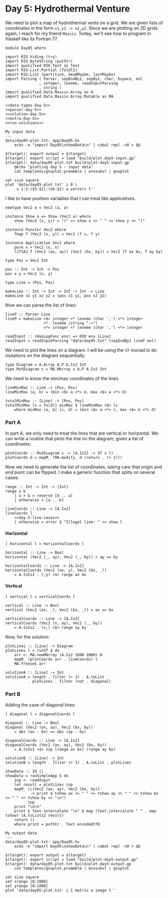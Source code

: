 # Day 5: Hydrothermal Venture
We need to plot a map of hydrothermal vents on a grid. We are given lists of coordinates in the form `x1,y1 -> x2,y2`. Since we are plotting on 2D grids again, I reach for my friend `Massiv`. Today, we'll see how to program in Haskell like its Fortran 77.

``` {.haskell file=app/Day05.hs}
module Day05 where

import RIO hiding (try)
import RIO.ByteString (putStr)
import qualified RIO.Text as Text
import RIO.List.Partial (foldl1)
import RIO.List (partition, headMaybe, lastMaybe)
import Parsing ( Parser, sepEndBy1, sepBy1, char, hspace, eol
               , integer, lexeme, readInputParsing
               , string )
import qualified Data.Massiv.Array as A
import qualified Data.Massiv.Array.Mutable as MA

<<data-types-day-5>>
<<parser-day-5>>
<<solution-day-5>>
<<extra-day-5>>
<<run-solutions>>
```

``` {.make target=fig/day05-input.svg}
My input data
---
data/day05-plot.txt: app/Day05.hs
    echo -e "import Day05\nshowData\n" | cabal repl -v0 > $@

$(target): export output = $(target)
$(target): export script = load "build/plot-day5-input.gp"
$(target): data/day05-plot.txt build/plot-day5-input.gp
    @echo "plotting day 5 - input data"
    cat templates/gnuplot.preamble | envsubst | gnuplot
```

``` {.gnuplot .hide file=build/plot-day5-input.gp}
set size square
plot 'data/day05-plot.txt' i 0 \
     u 1:2:($3-$1):($4-$2) w vectors t''
```

I like to have position variables that I can treat like applicatives.

``` {.haskell #data-types-day-5}
newtype Vec2 a = Vec2 (a, a)

instance Show a => Show (Vec2 a) where
    show (Vec2 (x, y)) = "(" <> show x <> " " <> show y <> ")"

instance Functor Vec2 where
    fmap f (Vec2 (x, y)) = Vec2 (f x, f y)

instance Applicative Vec2 where
    pure x = Vec2 (x, x)
    liftA2 f (Vec2 (ax, ay)) (Vec2 (bx, by)) = Vec2 (f ax bx, f ay by)

type Pos = Vec2 Int

pos :: Int -> Int -> Pos
pos x y = Vec2 (x, y)

type Line = (Pos, Pos)

makeLine :: Int -> Int -> Int -> Int -> Line
makeLine x1 y1 x2 y2 = (pos x1 y1, pos x2 y2)
```

Now we can parse the list of lines:

``` {.haskell #parser-day-5}
lineP :: Parser Line
lineP = makeLine <$> integer <* lexeme (char ',') <*> integer
                 <*  lexeme (string "->")
                 <*> integer <* lexeme (char ',') <*> integer

readInput :: (HasLogFunc env) => RIO env [Line]
readInput = readInputParsing "data/day05.txt" (sepEndBy1 lineP eol)
```

We need to plot the lines on a diagram. I will be using the `ST` monad to do mutations on the diagram sequentially.

``` {.haskell #data-types-day-5}
type Diagram = A.Array A.P A.Ix2 Int
type MutDiagram s = MA.MArray s A.P A.Ix2 Int
```

We need to know the min/max coordinates of the lines.

``` {.haskell #solution-day-5}
lineMinMax :: Line -> (Pos, Pos)
lineMinMax (a, b) = (min <$> a <*> b, max <$> a <*> b)

totalMinMax :: [Line] -> (Pos, Pos)
totalMinMax ls = foldl1 minMax $ lineMinMax <$> ls
    where minMax (a, b) (c, d) = (min <$> a <*> c, max <$> b <*> d)
```

### Part A
In part A, we only need to treat the lines that are vertical or horizontal. We can write a routine that plots the line on the diagram, given a list of coordinates:

``` {.haskell #solution-day-5}
plotCoords :: MutDiagram s -> [A.Ix2] -> ST s ()
plotCoords d = mapM_ (MA.modify_ d (return . (+ 1)))
```

Now we need to generate the list of coordinates, taking care that origin and end point can be flipped. I make a generic function that splits on several cases:

``` {.haskell #solution-day-5}
range :: Int -> Int -> [Int]
range a b
    | a > b = reverse [b .. a]
    | otherwise = [a .. b]

lineCoords :: Line -> [A.Ix2]
lineCoords l
    <<day-5-line-cases>>
    | otherwise = error $ "Illegal line: " <> show l
```

#### Horizontal
``` {.haskell #day-5-line-cases}
| horizontal l = horizontalCoords l
```

``` {.haskell #solution-day-5}
horizontal :: Line -> Bool
horizontal (Vec2 (_, ay), Vec2 (_, by)) = ay == by

horizontalCoords :: Line -> [A.Ix2]
horizontalCoords (Vec2 (ax, y), Vec2 (bx, _))
    = A.toIx2 . (,y) <$> range ax bx
```

#### Vertical
``` {.haskell #day-5-line-cases}
| vertical l = verticalCoords l
```

``` {.haskell #solution-day-5}
vertical :: Line -> Bool
vertical (Vec2 (ax, _), Vec2 (bx, _)) = ax == bx

verticalCoords :: Line -> [A.Ix2]
verticalCoords (Vec2 (x, ay), Vec2 (_, by))
    = A.toIx2 . (x,) <$> range ay by
```

Now, for the solution:

``` {.haskell #solution-day-5}
plotLines :: [Line] -> Diagram
plotLines l = runST $ do
    arr <- MA.newMArray (A.Sz2 1000 1000) 0
    mapM_ (plotCoords arr . lineCoords) l
    MA.freezeS arr

solutionA :: [Line] -> Int
solutionA = length . filter (> 1) . A.toList 
          . plotLines . filter (not . diagonal)
```

### Part B
Adding the case of diagonal lines:
``` {.haskell #day-5-line-cases}
| diagonal l = diagonalCoords l
```

``` {.haskell #solution-day-5}
diagonal :: Line -> Bool
diagonal (Vec2 (ax, ay), Vec2 (bx, by))
    = abs (ax - bx) == abs (ay - by)

diagonalCoords :: Line -> [A.Ix2]
diagonalCoords (Vec2 (ax, ay), Vec2 (bx, by))
    = A.toIx2 <$> zip (range ax bx) (range ay by)

solutionB :: [Line] -> Int
solutionB = length . filter (> 1) . A.toList . plotLines
```

``` {.haskell #extra-day-5 .hide}
showData :: IO ()
showData = runSimpleApp $ do
    inp <- readInput
    let result = plotLines inp
    mapM_ (\(Vec2 (ax, ay), Vec2 (bx, by))
           -> print $ tshow ax <> " " <> tshow ay <> " " <> tshow bx <> " " <> tshow by <> "\n")
          inp
    print "\n\n"
    print $ Text.intercalate "\n" $ map (Text.intercalate " " . map tshow) (A.toLists2 result)
    return ()
    where print = putStr . Text.encodeUtf8
```

``` {.make target=fig/day05-output.svg}
My output data
---
data/day05-plot.txt: app/Day05.hs
    echo -e "import Day05\nshowData\n" | cabal repl -v0 > $@

$(target): export output = $(target)
$(target): export script = load "build/plot-day5-output.gp"
$(target): data/day05-plot.txt build/plot-day5-output.gp
    cat templates/gnuplot.preamble | envsubst | gnuplot
```

``` {.gnuplot .hide file=build/plot-day5-output.gp}
set size square
set xrange [0:1000]
set yrange [0:1000]
plot 'data/day05-plot.txt' i 1 matrix w image t''
```
